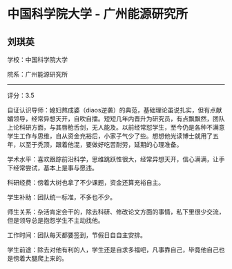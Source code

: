 # 中国科学院大学 - 广州能源研究所

## 刘琪英

学校：中国科学院大学

院系：广州能源研究所

* * *

评分：3.5

自证认识导师：媳妇熬成婆（diaos逆袭）的典范，基础理论虽说扎实，但有点献媚领导，经常异想天开，自吹自擂。短短几年内晋升为研究员，有点飘飘然，团队上论科研方面，与其唇枪舌剑，无人能及。以前经常怼学生，至今仍是各种不满意学生工作与思维，自从资金充裕后，小家子气少了些。想想他光读博士就用了五年，以至于秃顶，跟着他混，要做好吃苦耐劳，延期的心理准备。

学术水平：喜欢跟踪前沿科学，思维跳跃性很大，经常异想天开，信心满满，让手下经常尝试，基本上是事与愿违。

科研经费：傍着大树也拿了不少课题，资金还算充裕自主。

学生补助：团队统一标准，不多也不少。

师生关系：杂活肯定会干的，除去科研、修改论文方面的事情，私下里很少交流，但是领导总是抱怨学生不主动找他。

工作时间：团队每天都要签到，节假日自自主安排。

学生前途：除去对他有利的人，学生还是自求多福吧，凡事靠自己，毕竟他自己也是傍着大腿爬上来的。